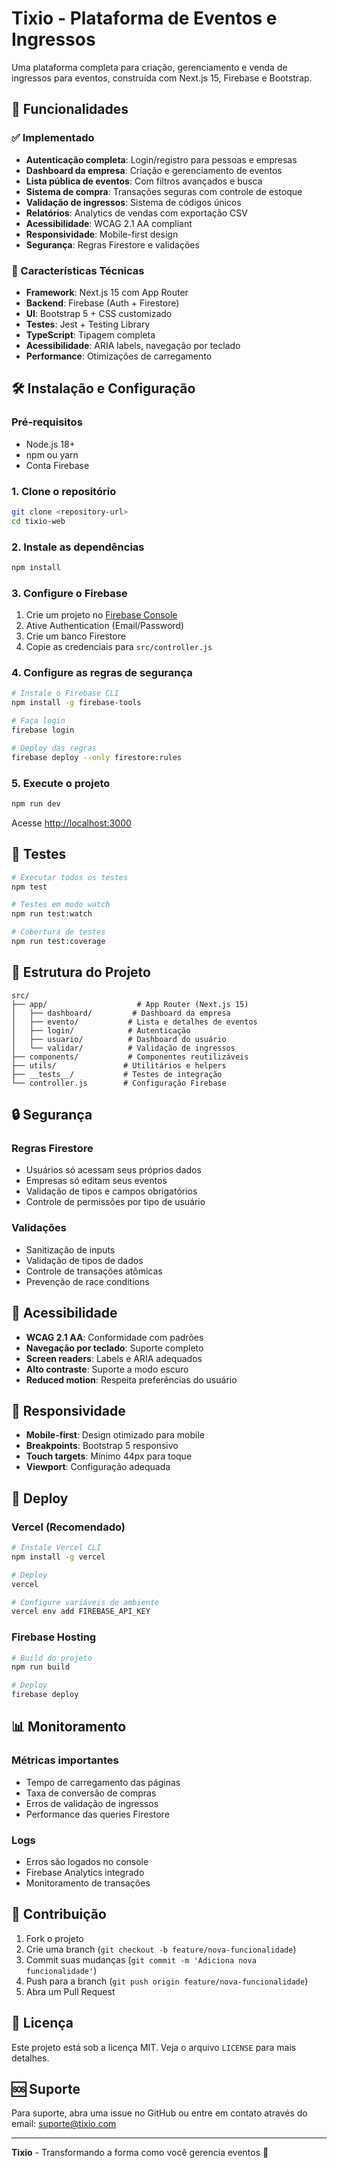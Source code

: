 # Tixio - Plataforma de Eventos e Ingressos

Uma plataforma completa para criação, gerenciamento e venda de ingressos para eventos, construída com Next.js 15, Firebase e Bootstrap.

## 🚀 Funcionalidades

### ✅ Implementado
- **Autenticação completa**: Login/registro para pessoas e empresas
- **Dashboard da empresa**: Criação e gerenciamento de eventos
- **Lista pública de eventos**: Com filtros avançados e busca
- **Sistema de compra**: Transações seguras com controle de estoque
- **Validação de ingressos**: Sistema de códigos únicos
- **Relatórios**: Analytics de vendas com exportação CSV
- **Acessibilidade**: WCAG 2.1 AA compliant
- **Responsividade**: Mobile-first design
- **Segurança**: Regras Firestore e validações

### 🎯 Características Técnicas
- **Framework**: Next.js 15 com App Router
- **Backend**: Firebase (Auth + Firestore)
- **UI**: Bootstrap 5 + CSS customizado
- **Testes**: Jest + Testing Library
- **TypeScript**: Tipagem completa
- **Acessibilidade**: ARIA labels, navegação por teclado
- **Performance**: Otimizações de carregamento

## 🛠️ Instalação e Configuração

### Pré-requisitos
- Node.js 18+ 
- npm ou yarn
- Conta Firebase

### 1. Clone o repositório
```bash
git clone <repository-url>
cd tixio-web
```

### 2. Instale as dependências
```bash
npm install
```

### 3. Configure o Firebase
1. Crie um projeto no [Firebase Console](https://console.firebase.google.com)
2. Ative Authentication (Email/Password)
3. Crie um banco Firestore
4. Copie as credenciais para `src/controller.js`

### 4. Configure as regras de segurança
```bash
# Instale o Firebase CLI
npm install -g firebase-tools

# Faça login
firebase login

# Deploy das regras
firebase deploy --only firestore:rules
```

### 5. Execute o projeto
```bash
npm run dev
```

Acesse [http://localhost:3000](http://localhost:3000)

## 🧪 Testes

```bash
# Executar todos os testes
npm test

# Testes em modo watch
npm run test:watch

# Cobertura de testes
npm run test:coverage
```

## 📁 Estrutura do Projeto

```
src/
├── app/                    # App Router (Next.js 15)
│   ├── dashboard/         # Dashboard da empresa
│   ├── evento/           # Lista e detalhes de eventos
│   ├── login/            # Autenticação
│   ├── usuario/          # Dashboard do usuário
│   └── validar/          # Validação de ingressos
├── components/           # Componentes reutilizáveis
├── utils/               # Utilitários e helpers
├── __tests__/           # Testes de integração
└── controller.js        # Configuração Firebase
```

## 🔒 Segurança

### Regras Firestore
- Usuários só acessam seus próprios dados
- Empresas só editam seus eventos
- Validação de tipos e campos obrigatórios
- Controle de permissões por tipo de usuário

### Validações
- Sanitização de inputs
- Validação de tipos de dados
- Controle de transações atômicas
- Prevenção de race conditions

## 🎨 Acessibilidade

- **WCAG 2.1 AA**: Conformidade com padrões
- **Navegação por teclado**: Suporte completo
- **Screen readers**: Labels e ARIA adequados
- **Alto contraste**: Suporte a modo escuro
- **Reduced motion**: Respeita preferências do usuário

## 📱 Responsividade

- **Mobile-first**: Design otimizado para mobile
- **Breakpoints**: Bootstrap 5 responsivo
- **Touch targets**: Mínimo 44px para toque
- **Viewport**: Configuração adequada

## 🚀 Deploy

### Vercel (Recomendado)
```bash
# Instale Vercel CLI
npm install -g vercel

# Deploy
vercel

# Configure variáveis de ambiente
vercel env add FIREBASE_API_KEY
```

### Firebase Hosting
```bash
# Build do projeto
npm run build

# Deploy
firebase deploy
```

## 📊 Monitoramento

### Métricas importantes
- Tempo de carregamento das páginas
- Taxa de conversão de compras
- Erros de validação de ingressos
- Performance das queries Firestore

### Logs
- Erros são logados no console
- Firebase Analytics integrado
- Monitoramento de transações

## 🤝 Contribuição

1. Fork o projeto
2. Crie uma branch (`git checkout -b feature/nova-funcionalidade`)
3. Commit suas mudanças (`git commit -m 'Adiciona nova funcionalidade'`)
4. Push para a branch (`git push origin feature/nova-funcionalidade`)
5. Abra um Pull Request

## 📄 Licença

Este projeto está sob a licença MIT. Veja o arquivo `LICENSE` para mais detalhes.

## 🆘 Suporte

Para suporte, abra uma issue no GitHub ou entre em contato através do email: suporte@tixio.com

---

**Tixio** - Transformando a forma como você gerencia eventos 🎫

